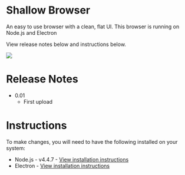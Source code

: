 # Shallow Browser
An easy to use browser with a clean, flat UI. This browser is running on Node.js and Electron

View release notes below and instructions below.

<img src="https://avalix.net/content/img/shallow-prev.png" />

# Release Notes

<ul>
  <li>0.01
    <ul>
      <li>First upload</li>
    </ul>
  </li>
</ul>

# Instructions

To make changes, you will need to have the following installed on your system:

<ul>
  <li>Node.js - v4.4.7 - <a href="">View installation instructions</a></li>
  <li>Electron - <a href="">View installation instructions</a></li>
</ul>

